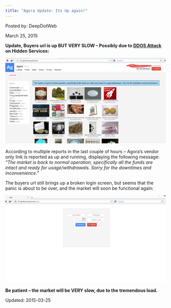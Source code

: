 ```yaml
---
title: "Agora Update: Its Up again!"
---
```


Posted by: DeepDotWeb 

<span>March 25, 2015</span>

<p><strong>Update, Buyers url is up BUT VERY SLOW &#8211; Possibly due to <a href="/2015/03/25/agora-update-its-up-again/">DDOS Attack</a> on Hidden Services:</strong></p>

<img src="/imgs/2015/03/agora.png">

<p>According to multiple reports in the last couple of hours &#8211; Agora&#8217;s vendor only link is reported as up and running, displaying the following message: <em> &#8220;The market is back to normal operation, specifically all the funds are intact and ready for usage/withdrawals. Sorry for the downtimes and inconvenience.&#8221;</em></p>
<p>The buyers url still brings up a broken login screen, but seems that the panic is about to be over, and the market will soon be functional again:</p>

<img src="/imgs/2015/03/Agora-itsalive.png">

<p><strong>Be patient &#8211; the market will be VERY slow, due to the tremendous load. </strong></p>

Updated: 2015-03-25
